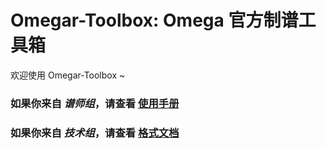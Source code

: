 # Omegar-Toolbox: Omega 官方制谱工具箱

欢迎使用 Omegar-Toolbox ~

### 如果你来自 *谱师组*，请查看 [使用手册](Docs/User-Guide.md)

### 如果你来自 *技术组*，请查看 [格式文档](Docs/File-Format.md)

